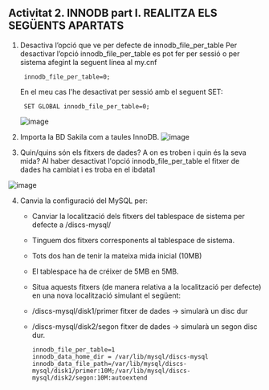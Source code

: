 ## Activitat 2. INNODB part I. REALITZA ELS SEGÜENTS APARTATS
1. Desactiva l’opció que ve per defecte de innodb_file_per_table
    Per desactivar l’opció innodb_file_per_table es pot fer per sessió o per sistema afegint la seguent línea al my.cnf
        
        innodb_file_per_table=0;
    En el meu cas l'he desactivat per sessió amb el seguent SET:
    
        SET GLOBAL innodb_file_per_table=0;
    
    ![image](https://user-images.githubusercontent.com/61474562/158662205-a1b28dd0-1984-42c0-9488-28afbfda478c.png)

2. Importa la BD Sakila com a taules InnoDB. 
    ![image](https://user-images.githubusercontent.com/61474562/158664448-a3c5b17c-017a-4dd4-bc51-0438546d39c4.png)


3.    Quin/quins són els fitxers de dades? A on es troben i quin és la seva mida?
   Al haber desactivat l'opció innodb_file_per_table el fitxer de dades ha cambiat i es troba en el ibdata1
    
   ![image](https://user-images.githubusercontent.com/61474562/158664069-7feedcc4-5e4c-4c5e-819b-36ac975e1222.png)
   
4.    Canvia la configuració del MySQL per:
      - Canviar la localització dels fitxers del tablespace de sistema per defecte a /discs-mysql/
      - Tinguem dos fitxers corresponents al tablespace de sistema.
      - Tots dos han de tenir la mateixa mida inicial (10MB) 
      - El tablespace ha de créixer de 5MB en 5MB.
      - Situa aquests fitxers (de manera relativa a la localització per defecte) en una nova localització simulant el següent:
      - /discs-mysql/disk1/primer fitxer de dades → simularà un disc dur
      - /discs-mysql/disk2/segon fitxer de dades → simularà un segon disc dur.
        
            innodb_file_per_table=1
            innodb_data_home_dir = /var/lib/mysql/discs-mysql
            innodb_data_file_path=/var/lib/mysql/discs-mysql/disk1/primer:10M;/var/lib/mysql/discs-mysql/disk2/segon:10M:autoextend


